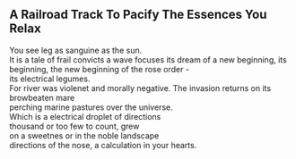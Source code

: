 A Railroad Track To Pacify The Essences You Relax
-------------------------------------------------
You see leg as sanguine as the sun.  
It is a tale of frail convicts a wave focuses its dream of a new beginning, its beginning, the new beginning of the rose order -  
its electrical legumes.  
For river was violenet and morally negative. The invasion returns on its browbeaten mare  
perching marine pastures over the universe.  
Which is a electrical droplet of directions  
thousand or too few to count, grew  
on a sweetnes or in the noble landscape  
directions of the nose, a calculation in your hearts.  

